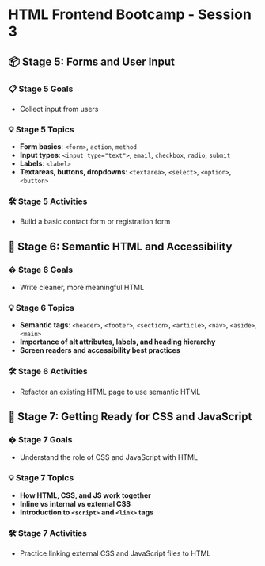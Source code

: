 # HTML Frontend Bootcamp - Session 3

## 📦 Stage 5: Forms and User Input

### 📋 Stage 5 Goals

- Collect input from users

### 💡 Stage 5 Topics

- **Form basics**: `<form>`, `action`, `method`
- **Input types**: `<input type="text">`, `email`, `checkbox`, `radio`, `submit`
- **Labels**: `<label>`
- **Textareas, buttons, dropdowns**: `<textarea>`, `<select>`, `<option>`, `<button>`

### 🛠 Stage 5 Activities

- Build a basic contact form or registration form

## 🎨 Stage 6: Semantic HTML and Accessibility

### � Stage 6 Goals

- Write cleaner, more meaningful HTML

### 💡 Stage 6 Topics

- **Semantic tags**: `<header>`, `<footer>`, `<section>`, `<article>`, `<nav>`, `<aside>`, `<main>`
- **Importance of alt attributes, labels, and heading hierarchy**
- **Screen readers and accessibility best practices**

### 🛠 Stage 6 Activities

- Refactor an existing HTML page to use semantic HTML

## 🚀 Stage 7: Getting Ready for CSS and JavaScript

### � Stage 7 Goals

- Understand the role of CSS and JavaScript with HTML

### 💡 Stage 7 Topics

- **How HTML, CSS, and JS work together**
- **Inline vs internal vs external CSS**
- **Introduction to `<script>` and `<link>` tags**

### 🛠 Stage 7 Activities

- Practice linking external CSS and JavaScript files to HTML
